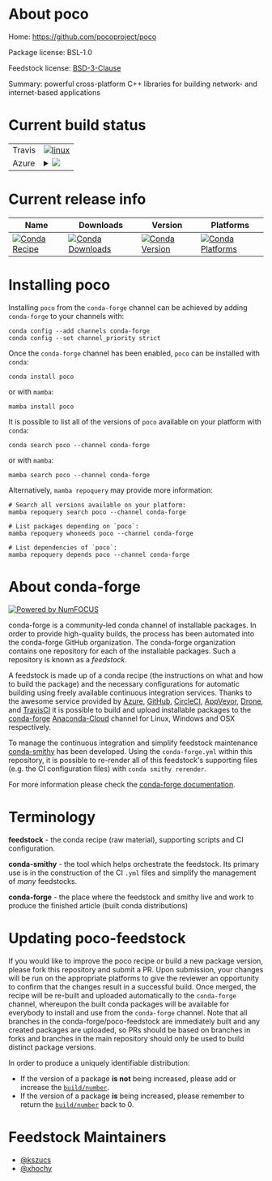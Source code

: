 About poco
==========

Home: https://github.com/pocoproject/poco

Package license: BSL-1.0

Feedstock license: [BSD-3-Clause](https://github.com/conda-forge/poco-feedstock/blob/main/LICENSE.txt)

Summary: powerful cross-platform C++ libraries for building network- and internet-based applications

Current build status
====================


<table><tr>
    <td>Travis</td>
    <td>
      <a href="https://app.travis-ci.com/conda-forge/poco-feedstock">
        <img alt="linux" src="https://img.shields.io/travis/com/conda-forge/poco-feedstock/main.svg?label=Linux">
      </a>
    </td>
  </tr>
    
  <tr>
    <td>Azure</td>
    <td>
      <details>
        <summary>
          <a href="https://dev.azure.com/conda-forge/feedstock-builds/_build/latest?definitionId=2599&branchName=main">
            <img src="https://dev.azure.com/conda-forge/feedstock-builds/_apis/build/status/poco-feedstock?branchName=main">
          </a>
        </summary>
        <table>
          <thead><tr><th>Variant</th><th>Status</th></tr></thead>
          <tbody><tr>
              <td>linux_64_openssl1.1.1</td>
              <td>
                <a href="https://dev.azure.com/conda-forge/feedstock-builds/_build/latest?definitionId=2599&branchName=main">
                  <img src="https://dev.azure.com/conda-forge/feedstock-builds/_apis/build/status/poco-feedstock?branchName=main&jobName=linux&configuration=linux_64_openssl1.1.1" alt="variant">
                </a>
              </td>
            </tr><tr>
              <td>linux_64_openssl3</td>
              <td>
                <a href="https://dev.azure.com/conda-forge/feedstock-builds/_build/latest?definitionId=2599&branchName=main">
                  <img src="https://dev.azure.com/conda-forge/feedstock-builds/_apis/build/status/poco-feedstock?branchName=main&jobName=linux&configuration=linux_64_openssl3" alt="variant">
                </a>
              </td>
            </tr><tr>
              <td>linux_aarch64_openssl1.1.1</td>
              <td>
                <a href="https://dev.azure.com/conda-forge/feedstock-builds/_build/latest?definitionId=2599&branchName=main">
                  <img src="https://dev.azure.com/conda-forge/feedstock-builds/_apis/build/status/poco-feedstock?branchName=main&jobName=linux&configuration=linux_aarch64_openssl1.1.1" alt="variant">
                </a>
              </td>
            </tr><tr>
              <td>linux_aarch64_openssl3</td>
              <td>
                <a href="https://dev.azure.com/conda-forge/feedstock-builds/_build/latest?definitionId=2599&branchName=main">
                  <img src="https://dev.azure.com/conda-forge/feedstock-builds/_apis/build/status/poco-feedstock?branchName=main&jobName=linux&configuration=linux_aarch64_openssl3" alt="variant">
                </a>
              </td>
            </tr><tr>
              <td>linux_ppc64le_openssl1.1.1</td>
              <td>
                <a href="https://dev.azure.com/conda-forge/feedstock-builds/_build/latest?definitionId=2599&branchName=main">
                  <img src="https://dev.azure.com/conda-forge/feedstock-builds/_apis/build/status/poco-feedstock?branchName=main&jobName=linux&configuration=linux_ppc64le_openssl1.1.1" alt="variant">
                </a>
              </td>
            </tr><tr>
              <td>linux_ppc64le_openssl3</td>
              <td>
                <a href="https://dev.azure.com/conda-forge/feedstock-builds/_build/latest?definitionId=2599&branchName=main">
                  <img src="https://dev.azure.com/conda-forge/feedstock-builds/_apis/build/status/poco-feedstock?branchName=main&jobName=linux&configuration=linux_ppc64le_openssl3" alt="variant">
                </a>
              </td>
            </tr><tr>
              <td>osx_64_openssl1.1.1</td>
              <td>
                <a href="https://dev.azure.com/conda-forge/feedstock-builds/_build/latest?definitionId=2599&branchName=main">
                  <img src="https://dev.azure.com/conda-forge/feedstock-builds/_apis/build/status/poco-feedstock?branchName=main&jobName=osx&configuration=osx_64_openssl1.1.1" alt="variant">
                </a>
              </td>
            </tr><tr>
              <td>osx_64_openssl3</td>
              <td>
                <a href="https://dev.azure.com/conda-forge/feedstock-builds/_build/latest?definitionId=2599&branchName=main">
                  <img src="https://dev.azure.com/conda-forge/feedstock-builds/_apis/build/status/poco-feedstock?branchName=main&jobName=osx&configuration=osx_64_openssl3" alt="variant">
                </a>
              </td>
            </tr><tr>
              <td>osx_arm64_openssl1.1.1</td>
              <td>
                <a href="https://dev.azure.com/conda-forge/feedstock-builds/_build/latest?definitionId=2599&branchName=main">
                  <img src="https://dev.azure.com/conda-forge/feedstock-builds/_apis/build/status/poco-feedstock?branchName=main&jobName=osx&configuration=osx_arm64_openssl1.1.1" alt="variant">
                </a>
              </td>
            </tr><tr>
              <td>osx_arm64_openssl3</td>
              <td>
                <a href="https://dev.azure.com/conda-forge/feedstock-builds/_build/latest?definitionId=2599&branchName=main">
                  <img src="https://dev.azure.com/conda-forge/feedstock-builds/_apis/build/status/poco-feedstock?branchName=main&jobName=osx&configuration=osx_arm64_openssl3" alt="variant">
                </a>
              </td>
            </tr><tr>
              <td>win_64_openssl1.1.1</td>
              <td>
                <a href="https://dev.azure.com/conda-forge/feedstock-builds/_build/latest?definitionId=2599&branchName=main">
                  <img src="https://dev.azure.com/conda-forge/feedstock-builds/_apis/build/status/poco-feedstock?branchName=main&jobName=win&configuration=win_64_openssl1.1.1" alt="variant">
                </a>
              </td>
            </tr><tr>
              <td>win_64_openssl3</td>
              <td>
                <a href="https://dev.azure.com/conda-forge/feedstock-builds/_build/latest?definitionId=2599&branchName=main">
                  <img src="https://dev.azure.com/conda-forge/feedstock-builds/_apis/build/status/poco-feedstock?branchName=main&jobName=win&configuration=win_64_openssl3" alt="variant">
                </a>
              </td>
            </tr>
          </tbody>
        </table>
      </details>
    </td>
  </tr>
</table>

Current release info
====================

| Name | Downloads | Version | Platforms |
| --- | --- | --- | --- |
| [![Conda Recipe](https://img.shields.io/badge/recipe-poco-green.svg)](https://anaconda.org/conda-forge/poco) | [![Conda Downloads](https://img.shields.io/conda/dn/conda-forge/poco.svg)](https://anaconda.org/conda-forge/poco) | [![Conda Version](https://img.shields.io/conda/vn/conda-forge/poco.svg)](https://anaconda.org/conda-forge/poco) | [![Conda Platforms](https://img.shields.io/conda/pn/conda-forge/poco.svg)](https://anaconda.org/conda-forge/poco) |

Installing poco
===============

Installing `poco` from the `conda-forge` channel can be achieved by adding `conda-forge` to your channels with:

```
conda config --add channels conda-forge
conda config --set channel_priority strict
```

Once the `conda-forge` channel has been enabled, `poco` can be installed with `conda`:

```
conda install poco
```

or with `mamba`:

```
mamba install poco
```

It is possible to list all of the versions of `poco` available on your platform with `conda`:

```
conda search poco --channel conda-forge
```

or with `mamba`:

```
mamba search poco --channel conda-forge
```

Alternatively, `mamba repoquery` may provide more information:

```
# Search all versions available on your platform:
mamba repoquery search poco --channel conda-forge

# List packages depending on `poco`:
mamba repoquery whoneeds poco --channel conda-forge

# List dependencies of `poco`:
mamba repoquery depends poco --channel conda-forge
```


About conda-forge
=================

[![Powered by
NumFOCUS](https://img.shields.io/badge/powered%20by-NumFOCUS-orange.svg?style=flat&colorA=E1523D&colorB=007D8A)](https://numfocus.org)

conda-forge is a community-led conda channel of installable packages.
In order to provide high-quality builds, the process has been automated into the
conda-forge GitHub organization. The conda-forge organization contains one repository
for each of the installable packages. Such a repository is known as a *feedstock*.

A feedstock is made up of a conda recipe (the instructions on what and how to build
the package) and the necessary configurations for automatic building using freely
available continuous integration services. Thanks to the awesome service provided by
[Azure](https://azure.microsoft.com/en-us/services/devops/), [GitHub](https://github.com/),
[CircleCI](https://circleci.com/), [AppVeyor](https://www.appveyor.com/),
[Drone](https://cloud.drone.io/welcome), and [TravisCI](https://travis-ci.com/)
it is possible to build and upload installable packages to the
[conda-forge](https://anaconda.org/conda-forge) [Anaconda-Cloud](https://anaconda.org/)
channel for Linux, Windows and OSX respectively.

To manage the continuous integration and simplify feedstock maintenance
[conda-smithy](https://github.com/conda-forge/conda-smithy) has been developed.
Using the ``conda-forge.yml`` within this repository, it is possible to re-render all of
this feedstock's supporting files (e.g. the CI configuration files) with ``conda smithy rerender``.

For more information please check the [conda-forge documentation](https://conda-forge.org/docs/).

Terminology
===========

**feedstock** - the conda recipe (raw material), supporting scripts and CI configuration.

**conda-smithy** - the tool which helps orchestrate the feedstock.
                   Its primary use is in the construction of the CI ``.yml`` files
                   and simplify the management of *many* feedstocks.

**conda-forge** - the place where the feedstock and smithy live and work to
                  produce the finished article (built conda distributions)


Updating poco-feedstock
=======================

If you would like to improve the poco recipe or build a new
package version, please fork this repository and submit a PR. Upon submission,
your changes will be run on the appropriate platforms to give the reviewer an
opportunity to confirm that the changes result in a successful build. Once
merged, the recipe will be re-built and uploaded automatically to the
`conda-forge` channel, whereupon the built conda packages will be available for
everybody to install and use from the `conda-forge` channel.
Note that all branches in the conda-forge/poco-feedstock are
immediately built and any created packages are uploaded, so PRs should be based
on branches in forks and branches in the main repository should only be used to
build distinct package versions.

In order to produce a uniquely identifiable distribution:
 * If the version of a package **is not** being increased, please add or increase
   the [``build/number``](https://docs.conda.io/projects/conda-build/en/latest/resources/define-metadata.html#build-number-and-string).
 * If the version of a package **is** being increased, please remember to return
   the [``build/number``](https://docs.conda.io/projects/conda-build/en/latest/resources/define-metadata.html#build-number-and-string)
   back to 0.

Feedstock Maintainers
=====================

* [@kszucs](https://github.com/kszucs/)
* [@xhochy](https://github.com/xhochy/)

